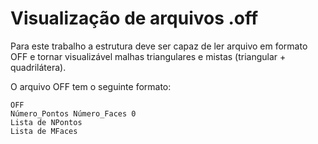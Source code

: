 # Visualização de arquivos .off

Para este trabalho a estrutura deve ser capaz de ler arquivo em formato OFF e tornar visualizável malhas triangulares e mistas (triangular + quadrilátera).

O arquivo OFF tem o seguinte formato:

    OFF
    Número_Pontos Número_Faces 0
    Lista de NPontos
    Lista de MFaces
